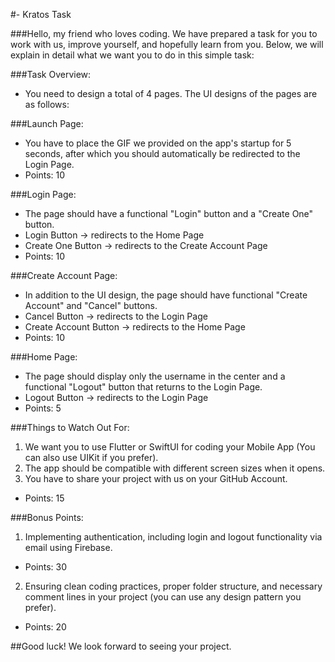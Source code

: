#- Kratos Task

###Hello, my friend who loves coding. We have prepared a task for you to work with us, improve yourself, and hopefully learn from you. Below, we will explain in detail what we want you to do in this simple task:






###Task Overview:
- You need to design a total of 4 pages. The UI designs of the pages are as follows:

###Launch Page:
- You have to place the GIF we provided on the app's startup for 5 seconds, after which you should automatically be redirected to the Login Page.
- Points: 10

###Login Page:
- The page should have a functional "Login" button and a "Create One" button.
- Login Button           → redirects to the Home Page
- Create One Button → redirects to the Create Account Page
- Points: 10

###Create Account Page:
- In addition to the UI design, the page should have functional "Create Account" and "Cancel" buttons.
- Cancel Button                → redirects to the Login Page
- Create Account Button → redirects to the Home Page
- Points: 10

###Home Page:
- The page should display only the username in the center and a functional "Logout" button that returns to the Login Page.
- Logout Button → redirects to the Login Page
- Points: 5

###Things to Watch Out For:
1) We want you to use Flutter or SwiftUI for coding your Mobile App (You can also use UIKit if you prefer).
2) The app should be compatible with different screen sizes when it opens.
3) You have to share your project with us on your GitHub Account.
- Points: 15


###Bonus Points:
1) Implementing authentication, including login and logout functionality via email using Firebase.
- Points: 30
2) Ensuring clean coding practices, proper folder structure, and necessary comment lines in your project (you can use any design pattern you prefer).
- Points: 20


##Good luck! We look forward to seeing your project.
